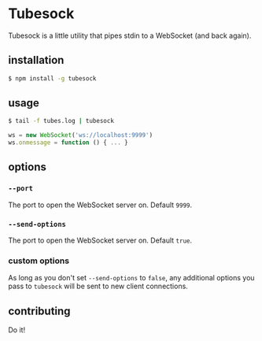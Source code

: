 # Tubesock

Tubesock is a little utility that pipes stdin to a WebSocket (and back again).

## installation

```sh
$ npm install -g tubesock
```

## usage

```sh
$ tail -f tubes.log | tubesock
```

```js
ws = new WebSocket('ws://localhost:9999')
ws.onmessage = function () { ... }
```

## options

### `--port`

The port to open the WebSocket server on. Default `9999`.

### `--send-options`

The port to open the WebSocket server on. Default `true`.

### custom options

As long as you don't set `--send-options` to `false`, any additional options
you pass to `tubesock` will be sent to new client connections.


## contributing

Do it!
